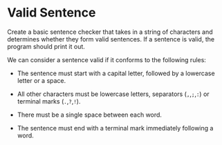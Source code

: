 # Valid Sentence

Create a basic sentence checker that takes in a string of characters and determines whether they form valid sentences. If a sentence is valid, the program should print it out.

We can consider a sentence valid if it conforms to the following rules:

* The sentence must start with a capital letter, followed by a lowercase letter or a space.

* All other characters must be lowercase letters, separators (`,`,`;`,`:`) or terminal marks (`.`,`?`,`!`).

* There must be a single space between each word.

* The sentence must end with a terminal mark immediately following a word.
